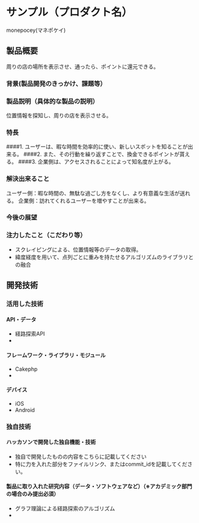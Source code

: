 # サンプル（プロダクト名）
monepocey(マネポケイ)
## 製品概要
  周りの店の場所を表示させ、通ったら、ポイントに還元できる。
### 背景(製品開発のきっかけ、課題等）
  
### 製品説明（具体的な製品の説明）
  位置情報を探知し、周りの店を表示させる。
### 特長
####1. ユーザーは、暇な時間を効率的に使い、新しいスポットを知ることが出来る。
####2. また、その行動を繰り返すことで、換金できるポイントが貰える。
####3. 企業側は、アクセスされることによって知名度が上がる。

### 解決出来ること
  ユーザー側：暇な時間の、無駄な過ごし方をなくし、より有意義な生活が送れる。
  企業側：訪れてくれるユーザーを増やすことが出来る。
### 今後の展望
### 注力したこと（こだわり等）
* スクレイピングによる、位置情報等のデータの取得。
* 緯度経度を用いて、点列ごとに重みを持たせるアルゴリズムのライブラリとの融合

## 開発技術
### 活用した技術
#### API・データ
* 経路探索API
* 

#### フレームワーク・ライブラリ・モジュール
* Cakephp
* 

#### デバイス
* iOS
* Android

### 独自技術
#### ハッカソンで開発した独自機能・技術
* 独自で開発したものの内容をこちらに記載してください
* 特に力を入れた部分をファイルリンク、またはcommit_idを記載してください。

#### 製品に取り入れた研究内容（データ・ソフトウェアなど）（※アカデミック部門の場合のみ提出必須）
* グラフ理論による経路探索のアルゴリズム
* 
